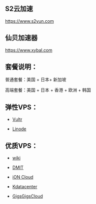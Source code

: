 
## S2云加速

https://www.s2yun.com

## 仙贝加速器

https://www.xybal.com

## 套餐说明：

普通套餐：美国 + 日本+ 新加坡 

高端套餐：美国 + 日本 + 香港 + 欧洲 + 韩国

## 弹性VPS：

* [Vultr](https://www.vultr.com/?ref=8245248)

* [Linode](https://www.linode.com/?r=e86fb9ef58cd6a51c8d2dab3485cea85e1af6e27)

## 优质VPS：

* [wiki](https://idc.wiki/aff.php?aff=2538)

* [DMIT](https://www.dmit.io/aff.php?aff=3149)

* [iON Cloud](https://ion.krypt.com/aff.php?aff=1646)

* [Kdatacenter](https://www.kdatacenter.com/myportal/?affid=832)

* [GigsGigsCloud](https://clientarea.gigsgigscloud.com/?affid=3589)
